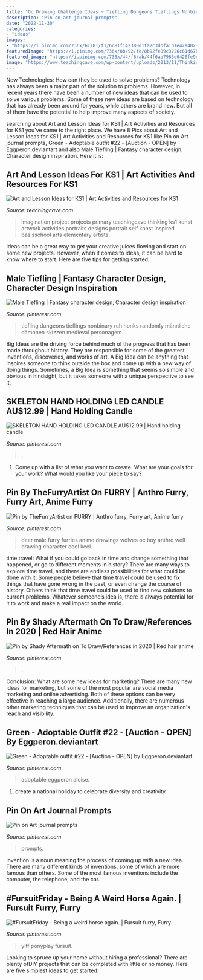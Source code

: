 ```yaml
---
title: "Oc Drawing Challenge Ideas ~ Tiefling Dungeons Tieflings Nonbinary Rch Honks Randomly Männliche Dämonen Skizzen Medieval Personagem"
description: "Pin on art journal prompts"
date: "2022-11-30"
categories:
- "ideas"
images:
- "https://i.pinimg.com/736x/6c/81/f1/6c81f142380d1fa2c3dbfa1b1e42a402.jpg"
featuredImage: "https://i.pinimg.com/736x/8b/92/fe/8b92fe89c3226c61d67b26f40b15cc3e.jpg"
featured_image: "https://i.pinimg.com/736x/44/f6/ab/44f6ab7963d0426fe9e762c98abe70a8.jpg"
image: "https://www.teachingcave.com/wp-content/uploads/2013/11/Thinking-Art.jpg"
---
```



New Technologies: How can they be used to solve problems?
Technology has always been a major part of the solution to problems. However, in recent years there have been a number of new ideas that can be used to solve various problems. Some of these new ideas are based on technology that has already been around for years, while others are brand new. But all of them have the potential to help improve many aspects of society.

	

		
searching about Art and Lesson Ideas for KS1 | Art Activities and Resources for KS1 you've came to the right place. We have 8 Pics about Art and Lesson Ideas for KS1 | Art Activities and Resources for KS1 like Pin on Art journal prompts, Green - Adoptable outfit #22 - [Auction - OPEN] by Eggperon.deviantart and also Male Tiefling | Fantasy character design, Character design inspiration. Here it is:
		
    
## Art And Lesson Ideas For KS1 | Art Activities And Resources For KS1

<img loading=lazy src="https://www.teachingcave.com/wp-content/uploads/2013/11/Thinking-Art.jpg" onerror="this.onerror=null;this.src='https://tse4.mm.bing.net/th?id=OIP.E1LZQSaiK6zi82C1xznzeQHaKu&amp;pid=15.1';" alt="Art and Lesson Ideas for KS1 | Art Activities and Resources for KS1">

_Source: teachingcave.com_

>imagination project projects primary teachingcave thinking ks1 kunst artwork activities portraits designs portrait self konst inspired basisschool arts elementary artists. 

	

Ideas can be a great way to get your creative juices flowing and start on some new projects. However, when it comes to ideas, it can be hard to know where to start. Here are five tips for getting started: 

    
## Male Tiefling | Fantasy Character Design, Character Design Inspiration

<img loading=lazy src="https://i.pinimg.com/736x/44/f6/ab/44f6ab7963d0426fe9e762c98abe70a8.jpg" onerror="this.onerror=null;this.src='https://tse4.mm.bing.net/th?id=OIP.3FMJJjVtjG3zQGkGj2dmaAHaKX&amp;pid=15.1';" alt="Male Tiefling | Fantasy character design, Character design inspiration">

_Source: pinterest.com_

>tiefling dungeons tieflings nonbinary rch honks randomly männliche dämonen skizzen medieval personagem. 

	

Big Ideas are the driving force behind much of the progress that has been made throughout history. They are responsible for some of the greatest inventions, discoveries, and works of art. A Big Idea can be anything that inspires someone to think outside the box and come up with a new way of doing things. Sometimes, a Big Idea is something that seems so simple and obvious in hindsight, but it takes someone with a unique perspective to see it.

    
## SKELETON HAND HOLDING LED CANDLE AU$12.99 | Hand Holding Candle

<img loading=lazy src="https://i.pinimg.com/736x/8b/92/fe/8b92fe89c3226c61d67b26f40b15cc3e.jpg" onerror="this.onerror=null;this.src='https://tse4.mm.bing.net/th?id=OIP.TB4ouElNt_aq8MXucjuC4AHaN4&amp;pid=15.1';" alt="SKELETON HAND HOLDING LED CANDLE AU$12.99 | Hand holding candle">

_Source: pinterest.com_

>. 

	

1. Come up with a list of what you want to create. What are your goals for your work? What would you like your piece to say? 

    
## Pin By TheFurryArtist On FURRY | Anthro Furry, Furry Art, Anime Furry

<img loading=lazy src="https://i.pinimg.com/736x/5a/f9/68/5af96858dcd78ada259b4fbeb28787ca--male-deer-wolves-art.jpg" onerror="this.onerror=null;this.src='https://tse1.mm.bing.net/th?id=OIP.wVo1hm5YIC5x_VVNpl5BbwAAAA&amp;pid=15.1';" alt="Pin by TheFurryArtist on FURRY | Anthro furry, Furry art, Anime furry">

_Source: pinterest.com_

>deer male furry furries anime drawings wolves oc boy anthro wolf drawing character cool keel. 

	

time travel: What if you could go back in time and change something that happened, or go to different moments in history?
There are many ways to explore time travel, and there are endless possibilities for what could be done with it. Some people believe that time travel could be used to fix things that have gone wrong in the past, or even change the course of history. Others think that time travel could be used to find new solutions to current problems. Whatever someone’s idea is, there is always potential for it to work and make a real impact on the world.

    
## Pin By Shady Aftermath On To Draw/References In 2020 | Red Hair Anime

<img loading=lazy src="https://i.pinimg.com/736x/6c/81/f1/6c81f142380d1fa2c3dbfa1b1e42a402.jpg" onerror="this.onerror=null;this.src='https://tse3.mm.bing.net/th?id=OIP.fjHRzw1hVu27cBeLRrtT9AHaKe&amp;pid=15.1';" alt="Pin by Shady Aftermath on To Draw/References in 2020 | Red hair anime">

_Source: pinterest.com_

>. 

	

Conclusion: What are some new ideas for marketing?
There are many new ideas for marketing, but some of the most popular are social media marketing and online advertising. Both of these options can be very effective in reaching a large audience. Additionally, there are numerous other marketing techniques that can be used to improve an organization's reach and visibility.

    
## Green - Adoptable Outfit #22 - [Auction - OPEN] By Eggperon.deviantart

<img loading=lazy src="https://i.pinimg.com/736x/8e/48/67/8e48675b41acf6140435068f28f384f0.jpg" onerror="this.onerror=null;this.src='https://tse1.mm.bing.net/th?id=OIP.fha1Y66TVynlG8_70KbpRAHaMP&amp;pid=15.1';" alt="Green - Adoptable outfit #22 - [Auction - OPEN] by Eggperon.deviantart">

_Source: pinterest.com_

>adoptable eggperon aloise. 

	

1. create a national holiday to celebrate diversity and creativity

    
## Pin On Art Journal Prompts

<img loading=lazy src="https://i.pinimg.com/736x/6b/8f/17/6b8f1707d116351e2d3f5128686f976c.jpg" onerror="this.onerror=null;this.src='https://tse3.mm.bing.net/th?id=OIP.UZvOrqLUlqFMli7jMSOCJAHaNK&amp;pid=15.1';" alt="Pin on Art journal prompts">

_Source: pinterest.com_

>prompts. 

	

invention is a noun meaning the process of coming up with a new idea. There are many different kinds of inventions, some of which are more famous than others. Some of the most famous inventions include the computer, the telephone, and the car.

    
## #FursuitFriday - Being A Weird Horse Again. | Fursuit Furry, Furry

<img loading=lazy src="https://i.pinimg.com/736x/1b/44/c8/1b44c8630610e7da8be6b7a4a68e8615.jpg" onerror="this.onerror=null;this.src='https://tse3.mm.bing.net/th?id=OIP.ptWcK5AL-jlb7BAo-lSYmgHaJ4&amp;pid=15.1';" alt="#FursuitFriday - Being a weird horse again. | Fursuit furry, Furry">

_Source: pinterest.com_

>yiff ponyplay fursuit. 

	

Looking to spruce up your home without hiring a professional? There are plenty ofDIY projects that can be completed with little or no money. Here are five simplest ideas to get started: 

